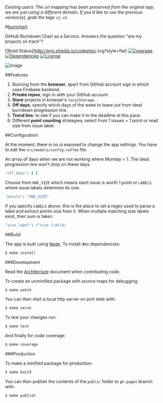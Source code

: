 *Existing users: The url mapping has been preserved from the original app, we are just using a different domain. If you'd like to use the previous version(s), grab the tags `v1`, `v2`.*

#[burnchart](http://burnchart.io)

GitHub Burndown Chart as a Service. Answers the question "are my projects on track"?

![Build Status](http://img.shields.io/codeship/<ID HERE>.svg?style=flat)
[![Coverage](http://img.shields.io/coveralls/asm-products/burnchart/master.svg?style=flat)](<https://coveralls.io/r/asm-products/burnchart>)
[![Dependencies](http://img.shields.io/david/asm-products/burnchart.svg?style=flat)](https://david-dm.org/asm-products/burnchart)
[![License](http://img.shields.io/badge/license-AGPL--3.0-red.svg?style=flat)](LICENSE)

![image](https://raw.githubusercontent.com/asm-products/burnchart/master/public/screenshots.jpg)

##Features

1. Running from the **browser**, apart from GitHub account sign in which uses Firebase backend.
1. **Private repos**; sign in with your GitHub account.
1. **Store** projects in browser's `localStorage`.
1. **Off days**; specify which days of the week to leave out from ideal burndown progression line.
1. **Trend line**; to see if you can make it to the deadline at this pace.
1. Different **point counting** strategies; select from 1 issues = 1 point or read size from issue label.

##Configuration

At the moment, there is no ui exposed to change the app settings. You have to edit the `src/models/config.coffee` file.

An array of days when we are not working where Monday = 1. The ideal progression line won't *drop* on these days.

```coffeescript
"off_days": [ ]
```

Choose from `ONE_SIZE` which means each issue is worth 1 point or `LABELS` where issue labels determine its size.

```coffeescript
"points": "ONE_SIZE"
```

If you specify `LABELS` above, this is the place to set a regex used to parse a label and extract points size from it. When multiple matching size labels exist, their sum is taken.

```coffeescript
"size_label": /^size (\d+)$/
```

##Build

The app is built using [Node](http://nodejs.org/). To install dev dependencies:

```bash
$ make install
```

###Development

Read the [Architecture](docs/ARCHITECTURE.md) document when contributing code.

To create an unminified package with source maps for debugging:

```bash
$ make watch
```

You can then start a local http server on port `8080` with:

```bash
$ make serve
```

To test your changes run:

```bash
$ make test
```

And finally for code coverage:

```bash
$ make coverage
```

###Production

To make a minified package for production:

```bash
$ make build
```

You can then publish the contents of the `public` folder to `gh-pages` branch with:

```bash
$ make publish
```